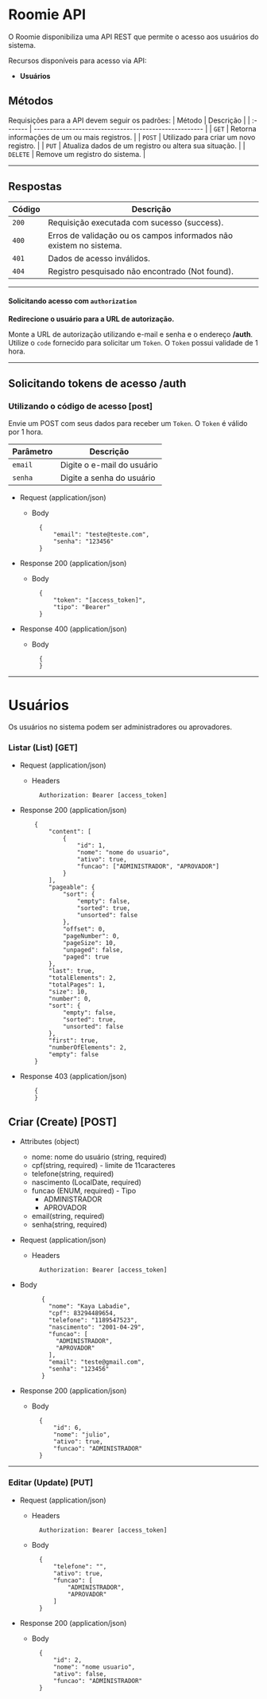 # Roomie API

O Roomie disponibiliza uma API REST que permite o acesso aos usuários do sistema.

Recursos disponíveis para acesso via API:
* **Usuários**

## Métodos
Requisições para a API devem seguir os padrões:
| Método   | Descrição                                             |
| :------- | ----------------------------------------------------- |
| `GET`    | Retorna informações de um ou mais registros.          |
| `POST`   | Utilizado para criar um novo registro.                |
| `PUT`    | Atualiza dados de um registro ou altera sua situação. |
| `DELETE` | Remove um registro do sistema.                        |

---

## Respostas

| Código | Descrição                                                    |
| ------ | ------------------------------------------------------------ |
| `200`  | Requisição executada com sucesso (success).                  |
| `400`  | Erros de validação ou os campos informados não existem no sistema. |
| `401`  | Dados de acesso inválidos.                                   |
| `404`  | Registro pesquisado não encontrado (Not found).              |

---

#### Solicitando acesso com `authorization`

**Redirecione o usuário para a URL de autorização.**

Monte a URL de autorização utilizando e-mail e senha e o endereço **/auth**. Utilize o `code` fornecido para solicitar um `Token`. O `Token` possui validade de 1 hora.

---

## Solicitando tokens de acesso /auth

### Utilizando o código de acesso [post]

Envie um POST com seus dados para receber um `Token`. O `Token` é válido por 1 hora.

| Parâmetro | Descrição                  |
| --------- | -------------------------- |
| `email`   | Digite o e-mail do usuário |
| `senha`   | Digite a senha do usuário  |



+ Request (application/json)

    + Body

            {
                "email": "teste@teste.com",
                "senha": "123456"
            }

+ Response 200 (application/json)

    + Body

            {
                "token": "[access_token]",
                "tipo": "Bearer"
            }

+ Response 400 (application/json)

    + Body

            {
            }

---

# Usuários

Os usuários no sistema podem ser administradores ou aprovadores.



### Listar (List) [GET]

+ Request (application/json)

    + Headers

            Authorization: Bearer [access_token]

+ Response 200 (application/json)

          {
              "content": [
                  {
                      "id": 1,
                      "nome": "nome do usuario",
                      "ativo": true,
                      "funcao": ["ADMINISTRADOR", "APROVADOR"]
                  }
              ],
              "pageable": {
                  "sort": {
                      "empty": false,
                      "sorted": true,
                      "unsorted": false
                  },
                  "offset": 0,
                  "pageNumber": 0,
                  "pageSize": 10,
                  "unpaged": false,
                  "paged": true
              },
              "last": true,
              "totalElements": 2,
              "totalPages": 1,
              "size": 10,
              "number": 0,
              "sort": {
                  "empty": false,
                  "sorted": true,
                  "unsorted": false
              },
              "first": true,
              "numberOfElements": 2,
              "empty": false
          }

+ Response 403 (application/json)

          {
          }





## Criar (Create) [POST]

+ Attributes (object)

    + nome: nome do usuário (string, required)
    + cpf(string, required) - limite de 11caracteres
    + telefone(string, required)
    + nascimento (LocalDate, required)
    + funcao (ENUM, required) - Tipo
        + ADMINISTRADOR
        + APROVADOR
    + email(string, required)
    + senha(string, required)



+ Request (application/json)

    + Headers

            Authorization: Bearer [access_token]

+ Body

            {
              "nome": "Kaya Labadie",
              "cpf": 83294489654,
              "telefone": "1189547523",
              "nascimento": "2001-04-29",
              "funcao": [
              	"ADMINISTRADOR",
              	"APROVADOR"
              ],
              "email": "teste@gmail.com",
              "senha": "123456"
            }

+ Response 200 (application/json)

    + Body

            {
                "id": 6,
                "nome": "julio",
                "ativo": true,
                "funcao": "ADMINISTRADOR"
            }

---

### Editar (Update) [PUT]

+ Request (application/json)

    + Headers

            Authorization: Bearer [access_token]

    + Body

            {
            	"telefone": "",
            	"ativo": true,
            	"funcao": [
              		"ADMINISTRADOR",
              		"APROVADOR"
              	]
            }



+ Response 200 (application/json)

    + Body

            {
                "id": 2,
                "nome": "nome usuario",
                "ativo": false,
                "funcao": "ADMINISTRADOR"
            }